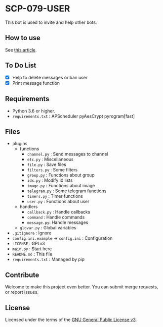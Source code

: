 # SCP-079-USER

This bot is used to invite and help other bots.

## How to use

See [this article](https://scp-079.org/user/).

## To Do List

- [x] Help to delete messages or ban user
- [x] Print message function

## Requirements

- Python 3.6 or higher.
- `requirements.txt` : APScheduler pyAesCrypt pyrogram[fast]

## Files

- plugins
    - functions
        - `channel.py` : Send messages to channel
        - `etc.py` : Miscellaneous
        - `file.py` : Save files
        - `filters.py` : Some filters
        - `group.py` : Functions about group
        - `ids.py` : Modify id lists
        - `image.py` : Functions about image
        - `telegram.py` : Some telegram functions
        - `timers.py` : Timer functions
        - `user.py` : Functions about user
    - handlers
        - `callback.py` : Handle callbacks
        - `command` : Handle commands
        - `message.py`: Handle messages
    - `glovar.py` : Global variables
- `.gitignore` : Ignore
- `config.ini.example` -> `config.ini` : Configuration
- `LICENSE` : GPLv3
- `main.py` : Start here
- `README.md` : This file
- `requirements.txt` : Managed by pip

## Contribute

Welcome to make this project even better. You can submit merge requests, or report issues.

## License

Licensed under the terms of the [GNU General Public License v3](LICENSE).

